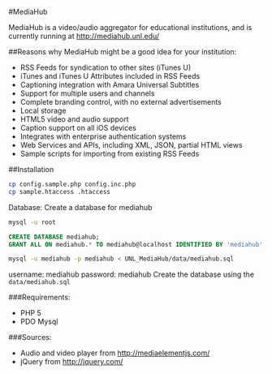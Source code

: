 #MediaHub

MediaHub is a video/audio aggregator for educational institutions, and is currently running at http://mediahub.unl.edu/

##Reasons why MediaHub might be a good idea for your institution:

* RSS Feeds for syndication to other sites (iTunes U)
 * iTunes and iTunes U Attributes included in RSS Feeds
* Captioning integration with Amara Universal Subtitles
* Support for multiple users and channels
* Complete branding control, with no external advertisements
* Local storage
* HTML5 video and audio support
* Caption support on all iOS devices
* Integrates with enterprise authentication systems
* Web Services and APIs, including XML, JSON, partial HTML views
* Sample scripts for importing from existing RSS Feeds

##Installation

```bash
cp config.sample.php config.inc.php
cp sample.htaccess .htaccess
```

Database:
Create a database for mediahub
```bash
mysql -u root
```

```sql
CREATE DATABASE mediahub;
GRANT ALL ON mediahub.* TO mediahub@localhost IDENTIFIED BY 'mediahub';
```

```bash
mysql -u mediahub -p mediahub < UNL_MediaHub/data/mediahub.sql
```

username: mediahub
password: mediahub
Create the database using the `data/mediahub.sql`

###Requirements:

* PHP 5
* PDO Mysql

###Sources:

* Audio and video player from http://mediaelementjs.com/
* jQuery from http://jquery.com/

